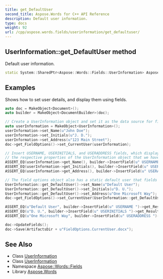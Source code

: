```yaml
---
title: get_DefaultUser
second_title: Aspose.Words for C++ API Reference
description: Default user information.
type: docs
weight: 92
url: /cpp/aspose.words.fields/userinformation/get_defaultuser/
---
```

## UserInformation::get_DefaultUser method


Default user information.

```cpp
static System::SharedPtr<Aspose::Words::Fields::UserInformation> Aspose::Words::Fields::UserInformation::get_DefaultUser()
```


## Examples



Shows how to set user details, and display them using fields. 
```cpp
auto doc = MakeObject<Document>();
auto builder = MakeObject<DocumentBuilder>(doc);

// Create a UserInformation object and set it as the data source for fields that display user information.
auto userInformation = MakeObject<UserInformation>();
userInformation->set_Name(u"John Doe");
userInformation->set_Initials(u"J. D.");
userInformation->set_Address(u"123 Main Street");
doc->get_FieldOptions()->set_CurrentUser(userInformation);

// Insert USERNAME, USERINITIALS, and USERADDRESS fields, which display values of
// the respective properties of the UserInformation object that we have created above.
ASSERT_EQ(userInformation->get_Name(), builder->InsertField(u" USERNAME ")->get_Result());
ASSERT_EQ(userInformation->get_Initials(), builder->InsertField(u" USERINITIALS ")->get_Result());
ASSERT_EQ(userInformation->get_Address(), builder->InsertField(u" USERADDRESS ")->get_Result());

// The field options object also has a static default user that fields from all documents can refer to.
UserInformation::get_DefaultUser()->set_Name(u"Default User");
UserInformation::get_DefaultUser()->set_Initials(u"D. U.");
UserInformation::get_DefaultUser()->set_Address(u"One Microsoft Way");
doc->get_FieldOptions()->set_CurrentUser(UserInformation::get_DefaultUser());

ASSERT_EQ(u"Default User", builder->InsertField(u" USERNAME ")->get_Result());
ASSERT_EQ(u"D. U.", builder->InsertField(u" USERINITIALS ")->get_Result());
ASSERT_EQ(u"One Microsoft Way", builder->InsertField(u" USERADDRESS ")->get_Result());

doc->UpdateFields();
doc->Save(ArtifactsDir + u"FieldOptions.CurrentUser.docx");
```

## See Also

* Class [UserInformation](../)
* Class [UserInformation](../)
* Namespace [Aspose::Words::Fields](../../)
* Library [Aspose.Words](../../../)
